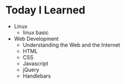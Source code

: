 # Today I Learned

- Linux
  - linux basic
- Web Development
  - Understanding the Web and the Internet
  - HTML
  - CSS
  - Javascript
  - jQuery
  - Handlebars
